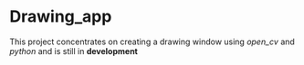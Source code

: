 # Drawing_app

This project concentrates on creating a drawing window using *open_cv* and *python* and is still in **development**
